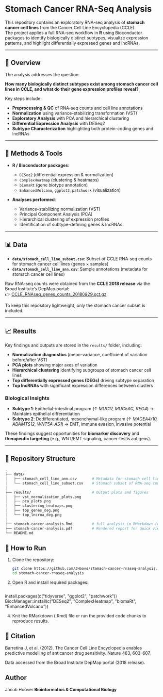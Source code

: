# Stomach Cancer RNA-Seq Analysis  

This repository contains an exploratory RNA-seq analysis of **stomach cancer cell lines** from the Cancer Cell Line Encyclopedia (CCLE).  
The project applies a full RNA-seq workflow in **R** using Bioconductor packages to identify biologically distinct subtypes, visualize expression patterns, and highlight differentially expressed genes and lncRNAs.  

---

## 📖 Overview  

The analysis addresses the question:  

**How many biologically distinct subtypes exist among stomach cancer cell lines in CCLE, and what do their gene expression profiles reveal?**  

Key steps include:  
- **Preprocessing & QC** of RNA-seq counts and cell line annotations  
- **Normalization** using variance-stabilizing transformation (VST)  
- **Exploratory Analysis** with PCA and hierarchical clustering  
- **Differential Expression Analysis** with DESeq2  
- **Subtype Characterization** highlighting both protein-coding genes and lncRNAs  

---

## 🧰 Methods & Tools  

- **R / Bioconductor packages**:  
  - `DESeq2` (differential expression & normalization)  
  - `ComplexHeatmap` (clustering & heatmaps)  
  - `biomaRt` (gene biotype annotation)  
  - `EnhancedVolcano`, `ggplot2`, `patchwork` (visualization)  

- **Analyses performed**:  
  - Variance–stabilizing normalization (VST)  
  - Principal Component Analysis (PCA)  
  - Hierarchical clustering of expression profiles  
  - Identification of subtype-defining genes & lncRNAs  

---

## 📊 Data  

- **`data/stomach_cell_line_subset.csv`**: Subset of CCLE RNA-seq counts for stomach cancer cell lines (genes × samples)  
- **`data/stomach_cell_line_ann.csv`**: Sample annotations (metadata for stomach cancer cell lines)  

Raw RNA-seq counts were obtained from the **CCLE 2018 release** via the Broad Institute’s DepMap portal:  
👉 [CCLE_RNAseq_genes_counts_20180929.gct.gz](https://depmap.org/portal/download/)  

To keep this repository lightweight, only the stomach cancer subset is included.  

---

## 📈 Results  

Key findings and outputs are stored in the `results/` folder, including:  
- **Normalization diagnostics** (mean–variance, coefficient of variation before/after VST)  
- **PCA plots** showing major axes of variation  
- **Hierarchical clustering** identifying subgroups of stomach cancer cell lines  
- **Top differentially expressed genes (DEGs)** driving subtype separation  
- **Top lncRNAs** with significant expression differences between clusters  

### Biological Insights  
- **Subtype 1**: Epithelial–intestinal program (↑ *MUC17, MUC5AC, REG4*) → Maintains epithelial differentiation  
- **Subtype 2**: Dedifferentiated, mesenchymal-like program (↑ *MAGEA4/10, ADAMTS12, WNT5A-AS1*) → EMT, immune evasion, invasive potential  

These findings suggest opportunities for **biomarker discovery** and **therapeutic targeting** (e.g., WNT/EMT signaling, cancer-testis antigens).  

---

## 📂 Repository Structure  

```bash
.
├── data/
│   ├── stomach_cell_line_ann.csv       # Metadata for stomach cell lines
│   └── stomach_cell_line_subset.csv    # Stomach subset of RNA-seq counts
│
├── results/                            # Output plots and figures
│   ├── vst_normalization_plots.png
│   ├── pca_plots.png
│   ├── clustering_heatmaps.png
│   ├── top_genes_deg.png
│   └── top_lncrna_deg.png
│
├── stomach-cancer-analysis.Rmd         # full analysis in RMarkdown (code - narrative- figures)
├── stomach-cancer-analysis.pdf         # Rendered report for quick viewing
└── README.md
```

## 🚀 How to Run  

1. Clone the repository:  
   ```bash
   git clone https://github.com/JHoovs/stomach-cancer-rnaseq-analysis.git
   cd stomach-cancer-rnaseq-analysis

2. Open R and install required packages:
   ```bash
  install.packages(c("tidyverse", "ggplot2", "patchwork"))
  BiocManager::install(c("DESeq2", "ComplexHeatmap", "biomaRt", "EnhancedVolcano"))

4. Knit the RMarkdown (.Rmd) file or run the provided code chunks to reproduce results.

## 📌 Citation

Barretina J, et al. (2012). The Cancer Cell Line Encyclopedia enables predictive modelling of anticancer drug sensitivity. Nature 483, 603–607.

Data accessed from the Broad Institute DepMap portal (2018 release).

## Author

Jacob Hoover
**Bioinformatics & Computational Biology**
